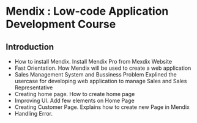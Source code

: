 
# Mendix : Low-code Application Development Course
  
## Introduction
  
  * How to install Mendix. 
      Install Mendix Pro from Mexdix Website
  * Fast Orientation. 
    How Mendix will be used to create a web application
  * Sales Management System and Bussiness Problem
    Explined the usercase for developing web application to manage Sales and Sales Representative
  * Creating home page. 
    How to create home page
  * Improving UI. 
    Add few elements on Home Page
  * Creating Customer Page. 
    Explains how to create new Page in Mendix
  * Handling Error. 
  
